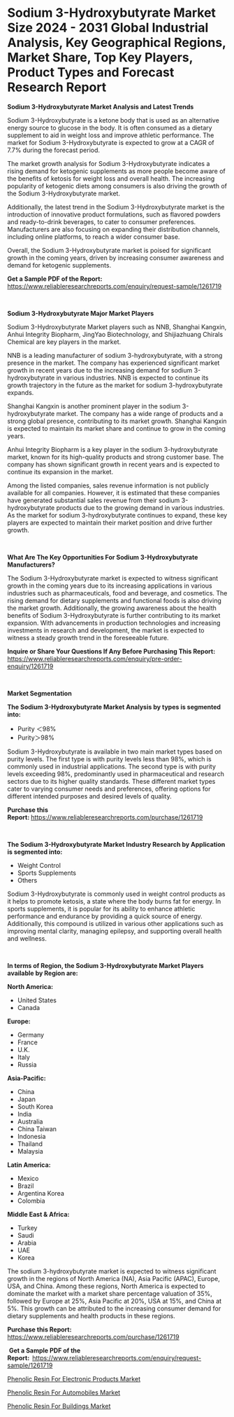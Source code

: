 <p><h1>Sodium 3-Hydroxybutyrate Market Size 2024 - 2031 Global Industrial Analysis, Key Geographical Regions, Market Share, Top Key Players, Product Types and Forecast Research Report</h1></p><p><strong>Sodium 3-Hydroxybutyrate Market Analysis and Latest Trends</strong></p>
<p><p>Sodium 3-Hydroxybutyrate is a ketone body that is used as an alternative energy source to glucose in the body. It is often consumed as a dietary supplement to aid in weight loss and improve athletic performance. The market for Sodium 3-Hydroxybutyrate is expected to grow at a CAGR of 7.7% during the forecast period.</p><p>The market growth analysis for Sodium 3-Hydroxybutyrate indicates a rising demand for ketogenic supplements as more people become aware of the benefits of ketosis for weight loss and overall health. The increasing popularity of ketogenic diets among consumers is also driving the growth of the Sodium 3-Hydroxybutyrate market.</p><p>Additionally, the latest trend in the Sodium 3-Hydroxybutyrate market is the introduction of innovative product formulations, such as flavored powders and ready-to-drink beverages, to cater to consumer preferences. Manufacturers are also focusing on expanding their distribution channels, including online platforms, to reach a wider consumer base.</p><p>Overall, the Sodium 3-Hydroxybutyrate market is poised for significant growth in the coming years, driven by increasing consumer awareness and demand for ketogenic supplements.</p></p>
<p><strong>Get a Sample PDF of the Report:&nbsp;</strong> <a href="https://www.reliableresearchreports.com/enquiry/request-sample/1261719">https://www.reliableresearchreports.com/enquiry/request-sample/1261719</a></p>
<p>&nbsp;</p>
<p><strong>Sodium 3-Hydroxybutyrate Major Market Players</strong></p>
<p><p>Sodium 3-Hydroxybutyrate Market players such as NNB, Shanghai Kangxin, Anhui Integrity Biopharm, JingYao Biotechnology, and Shijiazhuang Chirals Chemical are key players in the market.</p><p>NNB is a leading manufacturer of sodium 3-hydroxybutyrate, with a strong presence in the market. The company has experienced significant market growth in recent years due to the increasing demand for sodium 3-hydroxybutyrate in various industries. NNB is expected to continue its growth trajectory in the future as the market for sodium 3-hydroxybutyrate expands.</p><p>Shanghai Kangxin is another prominent player in the sodium 3-hydroxybutyrate market. The company has a wide range of products and a strong global presence, contributing to its market growth. Shanghai Kangxin is expected to maintain its market share and continue to grow in the coming years.</p><p>Anhui Integrity Biopharm is a key player in the sodium 3-hydroxybutyrate market, known for its high-quality products and strong customer base. The company has shown significant growth in recent years and is expected to continue its expansion in the market.</p><p>Among the listed companies, sales revenue information is not publicly available for all companies. However, it is estimated that these companies have generated substantial sales revenue from their sodium 3-hydroxybutyrate products due to the growing demand in various industries. As the market for sodium 3-hydroxybutyrate continues to expand, these key players are expected to maintain their market position and drive further growth.</p></p>
<p>&nbsp;</p>
<p><strong>What Are The Key Opportunities For Sodium 3-Hydroxybutyrate Manufacturers?</strong></p>
<p><p>The Sodium 3-Hydroxybutyrate market is expected to witness significant growth in the coming years due to its increasing applications in various industries such as pharmaceuticals, food and beverage, and cosmetics. The rising demand for dietary supplements and functional foods is also driving the market growth. Additionally, the growing awareness about the health benefits of Sodium 3-Hydroxybutyrate is further contributing to its market expansion. With advancements in production technologies and increasing investments in research and development, the market is expected to witness a steady growth trend in the foreseeable future.</p></p>
<p><strong>Inquire or Share Your Questions If Any Before Purchasing This Report:</strong> <a href="https://www.reliableresearchreports.com/enquiry/pre-order-enquiry/1261719">https://www.reliableresearchreports.com/enquiry/pre-order-enquiry/1261719</a></p>
<p>&nbsp;</p>
<p><strong>Market Segmentation</strong></p>
<p><strong>The Sodium 3-Hydroxybutyrate Market Analysis by types is segmented into:</strong></p>
<p><ul><li>Purity ＜98%</li><li>Purity＞98%</li></ul></p>
<p><p>Sodium 3-Hydroxybutyrate is available in two main market types based on purity levels. The first type is with purity levels less than 98%, which is commonly used in industrial applications. The second type is with purity levels exceeding 98%, predominantly used in pharmaceutical and research sectors due to its higher quality standards. These different market types cater to varying consumer needs and preferences, offering options for different intended purposes and desired levels of quality.</p></p>
<p><strong>Purchase this Report:&nbsp;</strong><a href="https://www.reliableresearchreports.com/purchase/1261719">https://www.reliableresearchreports.com/purchase/1261719</a></p>
<p>&nbsp;</p>
<p><strong>The Sodium 3-Hydroxybutyrate Market Industry Research by Application is segmented into:</strong></p>
<p><ul><li>Weight Control</li><li>Sports Supplements</li><li>Others</li></ul></p>
<p><p>Sodium 3-Hydroxybutyrate is commonly used in weight control products as it helps to promote ketosis, a state where the body burns fat for energy. In sports supplements, it is popular for its ability to enhance athletic performance and endurance by providing a quick source of energy. Additionally, this compound is utilized in various other applications such as improving mental clarity, managing epilepsy, and supporting overall health and wellness.</p></p>
<p>&nbsp;</p>
<p><strong>In terms of Region, the Sodium 3-Hydroxybutyrate Market Players available by Region are:</strong></p>
<p>
    <p> <strong> North America: </strong>
        <ul>
            <li>United States</li>
            <li>Canada</li>
        </ul>
        </p> 
    <p> <strong> Europe: </strong>
        <ul>
            <li>Germany</li>
            <li>France</li>
            <li>U.K.</li>
            <li>Italy</li>
            <li>Russia</li>
        </ul>
        </p> 
    <p> <strong> Asia-Pacific: </strong>
        <ul>
            <li>China</li>
            <li>Japan</li>
            <li>South Korea</li>
            <li>India</li>
            <li>Australia</li>
            <li>China Taiwan</li>
            <li>Indonesia</li>
            <li>Thailand</li>
            <li>Malaysia</li>
        </ul>
        </p> 
    <p> <strong> Latin America: </strong>
        <ul>
            <li>Mexico</li>
            <li>Brazil</li>
            <li>Argentina Korea</li>
            <li>Colombia</li>
        </ul>
        </p> 
    <p> <strong> Middle East & Africa: </strong>
        <ul>
            <li>Turkey</li>
            <li>Saudi</li>
            <li>Arabia</li>
            <li>UAE</li>
            <li>Korea</li>
        </ul>
    </p>
    </p>
<p><p>The sodium 3-hydroxybutyrate market is expected to witness significant growth in the regions of North America (NA), Asia Pacific (APAC), Europe, USA, and China. Among these regions, North America is expected to dominate the market with a market share percentage valuation of 35%, followed by Europe at 25%, Asia Pacific at 20%, USA at 15%, and China at 5%. This growth can be attributed to the increasing consumer demand for dietary supplements and health products in these regions.</p></p>
<p><strong>Purchase this Report: </strong><a href="https://www.reliableresearchreports.com/purchase/1261719">https://www.reliableresearchreports.com/purchase/1261719</a></p>
<p>&nbsp;<strong>Get a Sample PDF of the Report:&nbsp;&nbsp;</strong><a href="https://www.reliableresearchreports.com/enquiry/request-sample/1261719">https://www.reliableresearchreports.com/enquiry/request-sample/1261719</a></p>
<p><strong></strong></p>
<p><p><a href="https://github.com/RoccoManning/Market-Research-Report-List-4/blob/main/phenolic-resin-for-electronic-products-market.md">Phenolic Resin For Electronic Products Market</a></p><p><a href="https://github.com/mauripalmi/Market-Research-Report-List-2/blob/main/phenolic-resin-for-automobiles-market.md">Phenolic Resin For Automobiles Market</a></p><p><a href="https://github.com/gulaimolin/Market-Research-Report-List-3/blob/main/phenolic-resin-for-buildings-market.md">Phenolic Resin For Buildings Market</a></p></p>